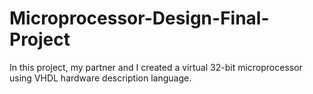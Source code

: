 # Microprocessor-Design-Final-Project

In this project, my partner and I created a virtual 32-bit microprocessor using VHDL hardware description language.
